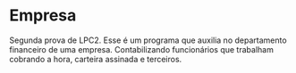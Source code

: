 # Empresa
Segunda prova de LPC2. Esse é um programa que auxilia no departamento financeiro de uma empresa. Contabilizando funcionários que trabalham cobrando a hora, carteira assinada e terceiros.
